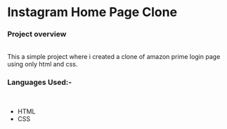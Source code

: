 <h1> Instagram Home Page Clone </h1>
<h3>Project overview</h3> <br>
This a simple project where i created a clone of amazon prime login page using only  html and css. <br>

<h3> Languages Used:-</h3> <br>
<ul>
<li>HTML</li>
<li>CSS</li>
</ul

